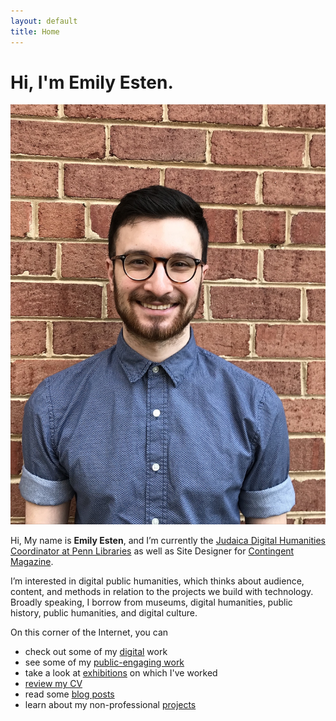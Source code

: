 ```yaml
---
layout: default
title: Home
---
```


# Hi, I'm Emily Esten.

<img src="/assets/img/selfie-website.jpg" class="selfie"/>

Hi, My name is **Emily Esten**, and I’m currently the [Judaica Digital Humanities Coordinator at Penn Libraries](https://judaicadh.github.io) as well as Site Designer for [Contingent Magazine](http://contingentmagazine.org/).

I’m interested in digital public humanities, which thinks about audience, content, and methods in relation to the projects we build with technology. Broadly speaking, I borrow from museums, digital humanities, public history, public humanities, and digital culture.

On this corner of the Internet, you can
- check out some of my [digital](/digital) work
- see some of my [public-engaging work](/public)
- take a look at [exhibitions](/exhibitions) on which I've worked
- [review my CV](/cv)
- read some [blog posts](/blog)
- learn about my non-professional [projects](/projects)
